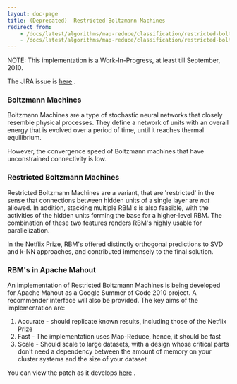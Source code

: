 ```yaml
---
layout: doc-page
title: (Deprecated)  Restricted Boltzmann Machines
redirect_from:
    - /docs/latest/algorithms/map-reduce/classification/restricted-boltzmann-machines
    - /docs/latest/algorithms/map-reduce/classification/restricted-boltzmann-machines.html
---
```


NOTE: This implementation is a Work-In-Progress, at least till September,
2010.

The JIRA issue is [here](https://issues.apache.org/jira/browse/MAHOUT-375)
.

<a name="RestrictedBoltzmannMachines-BoltzmannMachines"></a>
### Boltzmann Machines
Boltzmann Machines are a type of stochastic neural networks that closely
resemble physical processes. They define a network of units with an overall
energy that is evolved over a period of time, until it reaches thermal
equilibrium.

However, the convergence speed of Boltzmann machines that have
unconstrained connectivity is low.

<a name="RestrictedBoltzmannMachines-RestrictedBoltzmannMachines"></a>
### Restricted Boltzmann Machines
Restricted Boltzmann Machines are a variant, that are 'restricted' in the
sense that connections between hidden units of a single layer are _not_
allowed. In addition, stacking multiple RBM's is also feasible, with the
activities of the hidden units forming the base for a higher-level RBM. The
combination of these two features renders RBM's highly usable for
parallelization.

In the Netflix Prize, RBM's offered distinctly orthogonal predictions to
SVD and k-NN approaches, and contributed immensely to the final solution.

<a name="RestrictedBoltzmannMachines-RBM'sinApacheMahout"></a>
### RBM's in Apache Mahout
An implementation of Restricted Boltzmann Machines is being developed for
Apache Mahout as a Google Summer of Code 2010 project. A recommender
interface will also be provided. The key aims of the implementation are:
1. Accurate - should replicate known results, including those of the Netflix
Prize
1. Fast - The implementation uses Map-Reduce, hence, it should be fast
1. Scale - Should scale to large datasets, with a design whose critical
parts don't need a dependency between the amount of memory on your cluster
systems and the size of your dataset

You can view the patch as it develops [here](http://github.com/sisirkoppaka/mahout-rbm/compare/trunk...rbm)
.
